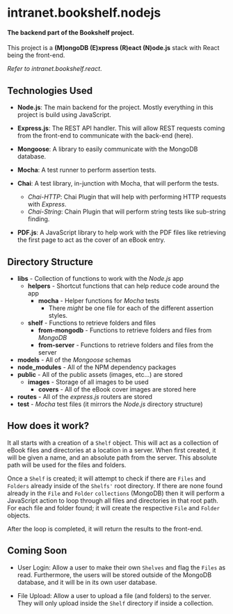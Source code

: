 # intranet.bookshelf.nodejs

#### The backend part of the Bookshelf project.

This project is a **(M)ongoDB (E)xpress (R)eact (N)ode.js** stack with React being the front-end. 

*Refer to intranet.bookshelf.react*.

## Technologies Used

+ **Node.js**: The main backend for the project. Mostly everything in this project is build using JavaScript.

+ **Express.js**: The REST API handler. This will allow REST requests coming from the front-end to communicate with the back-end (here).

+ **Mongoose**: A library to easily communicate with the MongoDB database.

+ **Mocha**: A test runner to perform assertion tests.

+ **Chai**: A test library, in-junction with Mocha, that will perform the tests.
  - *Chai-HTTP*: Chai Plugin that will help with performing HTTP requests with *Express*.
  - *Chai-String*: Chain Plugin that will perform string tests like sub-string finding.

+ **PDF.js**: A JavaScript library to help work with the PDF files like retrieving the first page to act as the cover of an eBook entry.

## Directory Structure

+ **libs** - Collection of functions to work with the *Node.js* app
  + **helpers** - Shortcut functions that can help reduce code around the app
    + **mocha** - Helper functions for *Mocha* tests
      + There *might* be one file for each of the different assertion styles.
  + **shelf** - Functions to retrieve folders and files
    + **from-mongodb** - Functions to retrieve folders and files from *MongoDB*
    + **from-server** - Functions to retrieve folders and files from the server
+ **models** - All of the *Mongoose* schemas
+ **node_modules** - All of the NPM dependency packages
+ **public** - All of the public assets (images, etc...) are stored
  + **images** - Storage of all images to be used
    + **covers** - All of the eBook cover images are stored here
+ **routes** - All of the *express.js* routers are stored
+ **test** - *Mocha* test files (it mirrors the *Node.js* directory structure)


## How does it work?

It all starts with a creation of a `Shelf` object. This will act as a collection of eBook files and directories at a location in a server. When first created, it will be given a name, and an absolute path from the server. This absolute path will be used for the files and folders.

Once a `Shelf` is created; it will attempt to check if there are `Files` and `Folders` already inside of the `Shelfs'` root directory. If there are none found already in the `File` and `Folder` `collections` (MongoDB) then it will perform a JavaScript action to loop through all files and directories in that root path. For each file and folder found; it will create the respective `File` and `Folder` objects. 

After the loop is completed, it will return the results to the front-end.

## Coming Soon

+ User Login: Allow a user to make their own `Shelves` and flag the `Files` as read. Furthermore, the users will be stored outside of the MongoDB database, and it will be in its own user database.

+ File Upload: Allow a user to upload a file (and folders) to the server. They will only upload inside the `Shelf` directory if inside a collection.